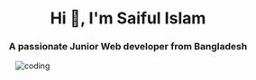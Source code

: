 <h1 align="center">Hi 👋, I'm Saiful Islam</h1>
<h3 align="center">A passionate Junior Web developer from Bangladesh</h3>

<div style="display: flex; justify-content: center; height: 100vh;">
  <img alt="coding" width="400" src="https://user-images.githubusercontent.com/58518192/87162442-bf3e8180-c2e7-11ea-9f2a-53a50306b7ce.gif">
</div>


<p align="left"> <img src="https://komarev.com/ghpvc/?username=saiful693&label=Profile%20views&color=0e75b6&style=flat" alt="saiful693" /> </p>

- 🌱 I’m currently learning **Next JS**

- 👨‍💻 All of my projects are available at [https://saiful-portfolio-b029e.web.app/](https://saiful-portfolio-b029e.web.app/)

- 📫 How to reach me **bdsaiful770@gmail.com**

- 📄 Know about my experiences [https://drive.google.com/file/d/16O9aOYG24RTpccJQDNaO9cFLbVhsbtu8/view?usp=sharing](https://drive.google.com/file/d/16O9aOYG24RTpccJQDNaO9cFLbVhsbtu8/view?usp=sharing)

<h3 align="left">Connect with me:</h3>
<p align="left">
<a href="https://linkedin.com/in/saiful-islam770" target="blank"><img align="center" src="https://raw.githubusercontent.com/rahuldkjain/github-profile-readme-generator/master/src/images/icons/Social/linked-in-alt.svg" alt="saiful-islam770" height="30" width="40" /></a>
<a href="https://fb.com/realmindsaiful.islam" target="blank"><img align="center" src="https://raw.githubusercontent.com/rahuldkjain/github-profile-readme-generator/master/src/images/icons/Social/facebook.svg" alt="realmindsaiful.islam" height="30" width="40" /></a>
</p>

<h3 align="left">Languages and Tools:</h3>
<p align="left"> <a href="https://www.cprogramming.com/" target="_blank" rel="noreferrer"> <img src="https://raw.githubusercontent.com/devicons/devicon/master/icons/c/c-original.svg" alt="c" width="40" height="40"/> </a> <a href="https://www.w3schools.com/css/" target="_blank" rel="noreferrer"> <img src="https://raw.githubusercontent.com/devicons/devicon/master/icons/css3/css3-original-wordmark.svg" alt="css3" width="40" height="40"/> </a> <a href="https://expressjs.com" target="_blank" rel="noreferrer"> <img src="https://raw.githubusercontent.com/devicons/devicon/master/icons/express/express-original-wordmark.svg" alt="express" width="40" height="40"/> </a> <a href="https://www.w3.org/html/" target="_blank" rel="noreferrer"> <img src="https://raw.githubusercontent.com/devicons/devicon/master/icons/html5/html5-original-wordmark.svg" alt="html5" width="40" height="40"/> </a> <a href="https://developer.mozilla.org/en-US/docs/Web/JavaScript" target="_blank" rel="noreferrer"> <img src="https://raw.githubusercontent.com/devicons/devicon/master/icons/javascript/javascript-original.svg" alt="javascript" width="40" height="40"/> </a> <a href="https://www.mongodb.com/" target="_blank" rel="noreferrer"> <img src="https://raw.githubusercontent.com/devicons/devicon/master/icons/mongodb/mongodb-original-wordmark.svg" alt="mongodb" width="40" height="40"/> </a> <a href="https://www.mysql.com/" target="_blank" rel="noreferrer"> <img src="https://raw.githubusercontent.com/devicons/devicon/master/icons/mysql/mysql-original-wordmark.svg" alt="mysql" width="40" height="40"/> </a> <a href="https://nodejs.org" target="_blank" rel="noreferrer"> <img src="https://raw.githubusercontent.com/devicons/devicon/master/icons/nodejs/nodejs-original-wordmark.svg" alt="nodejs" width="40" height="40"/> </a> <a href="https://reactjs.org/" target="_blank" rel="noreferrer"> <img src="https://raw.githubusercontent.com/devicons/devicon/master/icons/react/react-original-wordmark.svg" alt="react" width="40" height="40"/> </a> </p>

<p><img align="left" src="https://github-readme-stats.vercel.app/api/top-langs?username=saiful693&show_icons=true&locale=en&layout=compact" alt="saiful693" /></p>

<p>&nbsp;<img align="center" src="https://github-readme-stats.vercel.app/api?username=saiful693&show_icons=true&locale=en" alt="saiful693" /></p>

<p><img align="center" src="https://github-readme-streak-stats.herokuapp.com/?user=saiful693&" alt="saiful693" /></p>
